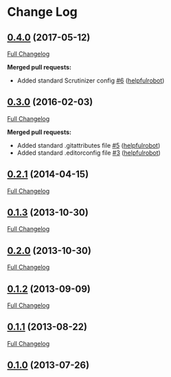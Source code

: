 # Change Log

## [0.4.0](https://github.com/webbuilders-group/silverstripe-gridfielditemtype/tree/0.4.0) (2017-05-12)
[Full Changelog](https://github.com/webbuilders-group/silverstripe-gridfielditemtype/compare/0.3.0...0.4.0)

**Merged pull requests:**

- Added standard Scrutinizer config [\#6](https://github.com/webbuilders-group/silverstripe-gridfielditemtype/pull/6) ([helpfulrobot](https://github.com/helpfulrobot))

## [0.3.0](https://github.com/webbuilders-group/silverstripe-gridfielditemtype/tree/0.3.0) (2016-02-03)
[Full Changelog](https://github.com/webbuilders-group/silverstripe-gridfielditemtype/compare/0.2.1...0.3.0)

**Merged pull requests:**

- Added standard .gitattributes file [\#5](https://github.com/webbuilders-group/silverstripe-gridfielditemtype/pull/5) ([helpfulrobot](https://github.com/helpfulrobot))
- Added standard .editorconfig file [\#3](https://github.com/webbuilders-group/silverstripe-gridfielditemtype/pull/3) ([helpfulrobot](https://github.com/helpfulrobot))

## [0.2.1](https://github.com/webbuilders-group/silverstripe-gridfielditemtype/tree/0.2.1) (2014-04-15)
[Full Changelog](https://github.com/webbuilders-group/silverstripe-gridfielditemtype/compare/0.1.3...0.2.1)

## [0.1.3](https://github.com/webbuilders-group/silverstripe-gridfielditemtype/tree/0.1.3) (2013-10-30)
[Full Changelog](https://github.com/webbuilders-group/silverstripe-gridfielditemtype/compare/0.2.0...0.1.3)

## [0.2.0](https://github.com/webbuilders-group/silverstripe-gridfielditemtype/tree/0.2.0) (2013-10-30)
[Full Changelog](https://github.com/webbuilders-group/silverstripe-gridfielditemtype/compare/0.1.2...0.2.0)

## [0.1.2](https://github.com/webbuilders-group/silverstripe-gridfielditemtype/tree/0.1.2) (2013-09-09)
[Full Changelog](https://github.com/webbuilders-group/silverstripe-gridfielditemtype/compare/0.1.1...0.1.2)

## [0.1.1](https://github.com/webbuilders-group/silverstripe-gridfielditemtype/tree/0.1.1) (2013-08-22)
[Full Changelog](https://github.com/webbuilders-group/silverstripe-gridfielditemtype/compare/0.1.0...0.1.1)

## [0.1.0](https://github.com/webbuilders-group/silverstripe-gridfielditemtype/tree/0.1.0) (2013-07-26)
